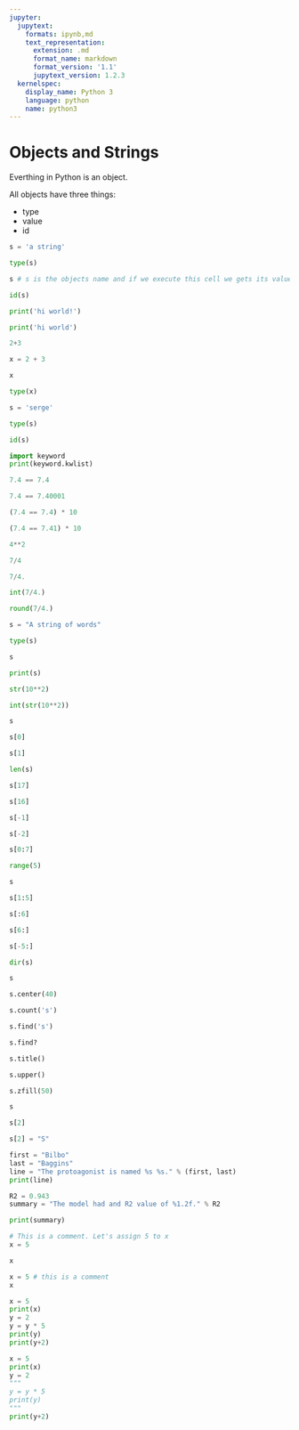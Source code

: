 ```yaml
---
jupyter:
  jupytext:
    formats: ipynb,md
    text_representation:
      extension: .md
      format_name: markdown
      format_version: '1.1'
      jupytext_version: 1.2.3
  kernelspec:
    display_name: Python 3
    language: python
    name: python3
---
```


# Objects and Strings

Everthing in Python is an object.

All objects have three things:
- type
- value
- id

```python
s = 'a string'
```

```python
type(s)
```

```python
s # s is the objects name and if we execute this cell we gets its value
```

```python
id(s)
```

```python
print('hi world!')
```

```python
print('hi world')
```

```python
2+3
```

```python
x = 2 + 3
```

```python
x
```

```python
type(x)
```

```python
s = 'serge'
```

```python
type(s)
```

```python
id(s)
```

```python
import keyword
print(keyword.kwlist)
```

```python
7.4 == 7.4
```

```python
7.4 == 7.40001
```

```python
(7.4 == 7.4) * 10
```

```python
(7.4 == 7.41) * 10
```

```python
4**2
```

```python
7/4
```

```python
7/4.
```

```python
int(7/4.)
```

```python
round(7/4.)
```

```python
s = "A string of words"
```

```python
type(s)
```

```python
s
```

```python
print(s)
```

```python
str(10**2)
```

```python
int(str(10**2))
```

```python
s
```

```python
s[0]
```

```python
s[1]
```

```python
len(s)
```

```python
s[17]
```

```python
s[16]
```

```python
s[-1]
```

```python
s[-2]
```

```python
s[0:7]
```

```python
range(5)
```

```python
s
```

```python
s[1:5]
```

```python
s[:6]
```

```python
s[6:]
```

```python
s[-5:]
```

```python
dir(s)
```

```python
s
```

```python
s.center(40)
```

```python
s.count('s')
```

```python
s.find('s')
```

```python
s.find?
```

```python
s.title()
```

```python
s.upper()
```

```python
s.zfill(50)
```

```python
s
```

```python
s[2]
```

```python
s[2] = "S"
```

```python
first = "Bilbo"
last = "Baggins"
line = "The protoagonist is named %s %s." % (first, last)
print(line)
```

```python
R2 = 0.943
summary = "The model had and R2 value of %1.2f." % R2
```

```python
print(summary)
```

```python
# This is a comment. Let's assign 5 to x
x = 5
```

```python
x
```

```python
x = 5 # this is a comment
x
```

```python
x = 5
print(x)
y = 2
y = y * 5
print(y)
print(y+2)
```

```python
x = 5
print(x)
y = 2
"""
y = y * 5
print(y)
"""
print(y+2)
```
